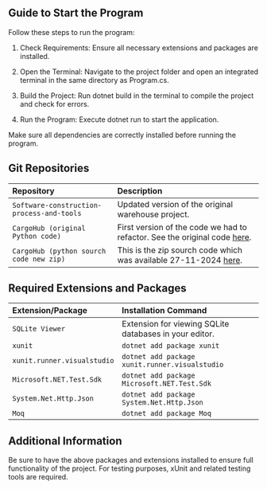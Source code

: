 ## Guide to Start the Program
Follow these steps to run the program:

1. Check Requirements: Ensure all necessary extensions and packages are installed.

2. Open the Terminal: Navigate to the project folder and open an integrated terminal in the same directory as Program.cs.

3. Build the Project: Run dotnet build in the terminal to compile the project and check for errors.

4. Run the Program: Execute dotnet run to start the application.

Make sure all dependencies are correctly installed before running the program.


## Git Repositories

| Repository | Description |
| :-------- | :------------------------- |
| `Software-construction-process-and-tools` | Updated version of the original warehouse project. |
| `CargoHub (original Python code)` | First version of the code we had to refactor. See the original code [here](https://github.com/Revin400/Project_C_Warehousing_01). |
| `CargoHub (python sourch code new zip)` | This is the zip sourch code which was available 27-11-2024 [here](https://github.com/Revin400/Project_C_Warehousing_01). |

## Required Extensions and Packages

| Extension/Package | Installation Command |
| :-------- | :------------------------- |
| `SQLite Viewer` | Extension for viewing SQLite databases in your editor. |
| `xunit` | `dotnet add package xunit` |
| `xunit.runner.visualstudio` | `dotnet add package xunit.runner.visualstudio` |
| `Microsoft.NET.Test.Sdk` | `dotnet add package Microsoft.NET.Test.Sdk` |
| `System.Net.Http.Json` | `dotnet add package System.Net.Http.Json` |
| `Moq` | `dotnet add package Moq` |

## Additional Information

Be sure to have the above packages and extensions installed to ensure full functionality of the project. For testing purposes, xUnit and related testing tools are required.

